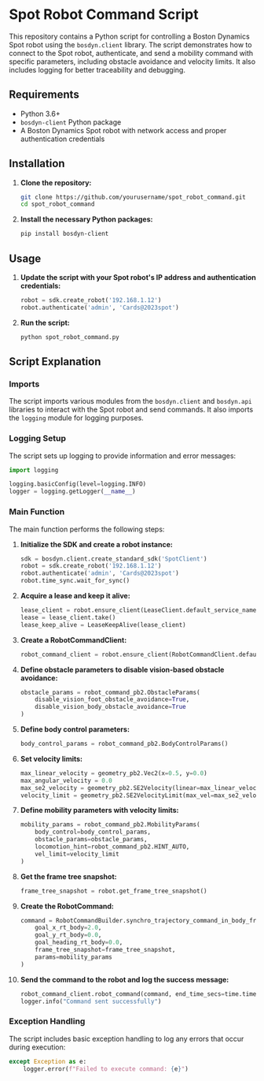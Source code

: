 # Spot Robot Command Script

This repository contains a Python script for controlling a Boston Dynamics Spot robot using the `bosdyn.client` library. The script demonstrates how to connect to the Spot robot, authenticate, and send a mobility command with specific parameters, including obstacle avoidance and velocity limits. It also includes logging for better traceability and debugging.

## Requirements

- Python 3.6+
- `bosdyn-client` Python package
- A Boston Dynamics Spot robot with network access and proper authentication credentials

## Installation

1. **Clone the repository:**
   ```sh
   git clone https://github.com/yourusername/spot_robot_command.git
   cd spot_robot_command
   ```

2. **Install the necessary Python packages:**
   ```sh
   pip install bosdyn-client
   ```

## Usage

1. **Update the script with your Spot robot's IP address and authentication credentials:**

   ```python
   robot = sdk.create_robot('192.168.1.12')
   robot.authenticate('admin', 'Cards@2023spot')
   ```

2. **Run the script:**
   ```sh
   python spot_robot_command.py
   ```

## Script Explanation

### Imports

The script imports various modules from the `bosdyn.client` and `bosdyn.api` libraries to interact with the Spot robot and send commands. It also imports the `logging` module for logging purposes.

### Logging Setup

The script sets up logging to provide information and error messages:
```python
import logging

logging.basicConfig(level=logging.INFO)
logger = logging.getLogger(__name__)
```

### Main Function

The main function performs the following steps:

1. **Initialize the SDK and create a robot instance:**
   ```python
   sdk = bosdyn.client.create_standard_sdk('SpotClient')
   robot = sdk.create_robot('192.168.1.12')
   robot.authenticate('admin', 'Cards@2023spot')
   robot.time_sync.wait_for_sync()
   ```

2. **Acquire a lease and keep it alive:**
   ```python
   lease_client = robot.ensure_client(LeaseClient.default_service_name)
   lease = lease_client.take()
   lease_keep_alive = LeaseKeepAlive(lease_client)
   ```

3. **Create a RobotCommandClient:**
   ```python
   robot_command_client = robot.ensure_client(RobotCommandClient.default_service_name)
   ```

4. **Define obstacle parameters to disable vision-based obstacle avoidance:**
   ```python
   obstacle_params = robot_command_pb2.ObstacleParams(
       disable_vision_foot_obstacle_avoidance=True,
       disable_vision_body_obstacle_avoidance=True
   )
   ```

5. **Define body control parameters:**
   ```python
   body_control_params = robot_command_pb2.BodyControlParams()
   ```

6. **Set velocity limits:**
   ```python
   max_linear_velocity = geometry_pb2.Vec2(x=0.5, y=0.0)
   max_angular_velocity = 0.0
   max_se2_velocity = geometry_pb2.SE2Velocity(linear=max_linear_velocity, angular=max_angular_velocity)
   velocity_limit = geometry_pb2.SE2VelocityLimit(max_vel=max_se2_velocity)
   ```

7. **Define mobility parameters with velocity limits:**
   ```python
   mobility_params = robot_command_pb2.MobilityParams(
       body_control=body_control_params,
       obstacle_params=obstacle_params,
       locomotion_hint=robot_command_pb2.HINT_AUTO,
       vel_limit=velocity_limit
   )
   ```

8. **Get the frame tree snapshot:**
   ```python
   frame_tree_snapshot = robot.get_frame_tree_snapshot()
   ```

9. **Create the RobotCommand:**
   ```python
   command = RobotCommandBuilder.synchro_trajectory_command_in_body_frame(
       goal_x_rt_body=2.0,
       goal_y_rt_body=0.0,
       goal_heading_rt_body=0.0,
       frame_tree_snapshot=frame_tree_snapshot,
       params=mobility_params
   )
   ```

10. **Send the command to the robot and log the success message:**
    ```python
    robot_command_client.robot_command(command, end_time_secs=time.time() + 5)
    logger.info("Command sent successfully")
    ```

### Exception Handling

The script includes basic exception handling to log any errors that occur during execution:
```python
except Exception as e:
    logger.error(f"Failed to execute command: {e}")
```
